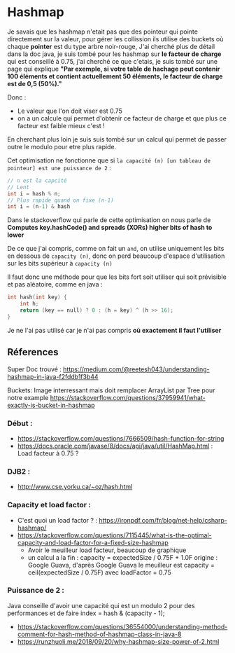 # Hashmap
Je savais que les hashmap n'etait pas que des pointeur qui pointe directement sur la valeur,
pour gérer les collission ils utilise des buckets où chaque **pointer** est du type arbre noir-rouge,
J'ai cherché plus de détail dans la doc java, je suis tombé pour les hashmap sur
**le facteur de charge** qui est conseillé à 0.75, j'ai cherché ce que c'etais, je suis tombé sur une page qui explique
**"Par exemple, si votre table de hachage peut contenir 100 éléments et contient actuellement 50 éléments,
le facteur de charge est de 0,5 (50%)."**

Donc :
- Le valeur que l'on doit viser est 0.75
- on a un calcule qui permet d'obtenir ce facteur de charge et que plus ce facteur est faible mieux c'est !

En cherchant plus loin je suis suis tombé sur un calcul qui permet de passer outre le modulo pour etre plus rapide. 

Cet optimisation ne fonctionne que si `la capacité (n) [un tableau de pointeur] est une puissance de 2` :
```c++
// n est la capcité
// Lent
int i = hash % n;
// Plus rapide quand on fixe (n-1) 
int i = (n-1) & hash
```

Dans le stackoverflow qui parle de cette optimisation on nous parle de **Computes key.hashCode() and spreads (XORs) higher bits of hash to lower**

De ce que j'ai compris, comme on fait un `and`, on utilise uniquement les bits en dessous de `capacity (n)`, donc on perd beaucoup d'espace d'utilisation sur les bits supérieur à `capacity (n)`

Il faut donc une méthode pour que les bits fort soit utiliser qui soit prévisible et pas aléatoire, comme en java :
```c++
int hash(int key) {
    int h;
    return (key == null) ? 0 : (h = key) ^ (h >> 16);
}
```

Je ne l'ai pas utilisé car je n'ai pas compris **où exactement il faut l'utiliser**

## Réferences

Super Doc trouvé : https://medium.com/@reetesh043/understanding-hashmap-in-java-f2fddb1f3b44

Buckets: Image interressant mais doit remplacer ArrayList par Tree pour notre example
https://stackoverflow.com/questions/37959941/what-exactly-is-bucket-in-hashmap

### Début :
- https://stackoverflow.com/questions/7666509/hash-function-for-string
- https://docs.oracle.com/javase/8/docs/api/java/util/HashMap.html : Load facteur à 0.75 ?

### DJB2 :
- http://www.cse.yorku.ca/~oz/hash.html


### Capacity et load factor :
- C'est quoi un load factor ? : https://ironpdf.com/fr/blog/net-help/csharp-hashmap/
- https://stackoverflow.com/questions/7115445/what-is-the-optimal-capacity-and-load-factor-for-a-fixed-size-hashmap
  - Avoir le meuilleur load facteur, beaucoup de graphique
  - un calcul a la fin :  capacity = expectedSize / 0.75F + 1.0F origine : Google Guava, d'après Google Guava le meuilleur est capacity = ceil(expectedSize / 0.75F) avec loadFactor = 0.75

### Puissance de 2 :
Java conseille d'avoir une capacité qui est un modulo 2 pour des performances et de faire index = hash & (capacity - 1);
- https://stackoverflow.com/questions/36554000/understanding-method-comment-for-hash-method-of-hashmap-class-in-java-8
- https://runzhuoli.me/2018/09/20/why-hashmap-size-power-of-2.html
